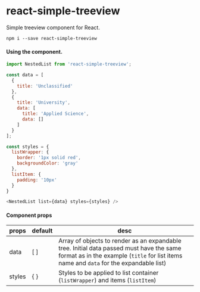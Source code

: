 # react-simple-treeview
Simple treeview component for React.

```
npm i --save react-simple-treeview

```

#### Using the component.

```javascript
import NestedList from 'react-simple-treeview';

const data = [
  {
    title: 'Unclassified'
  },
  {
    title: 'University',
    data: [
      title: 'Applied Science',
      data: []
    ]
  }
];

const styles = {
  listWrapper: {
    border: '1px solid red',
    backgroundColor: 'gray'
  },
  listItem: {
    padding: '10px'
  }
}

<NestedList list={data} styles={styles} />

```

#### Component props

| props | default | desc
|------|------|------
|data| [ ]| Array of objects to render as an expandable tree. Initial data passed must have the same format as in the example (`title` for list items name and `data` for the expandable list)
|styles| { } | Styles to be applied to list container (`listWrapper`) and items (`listItem`)

